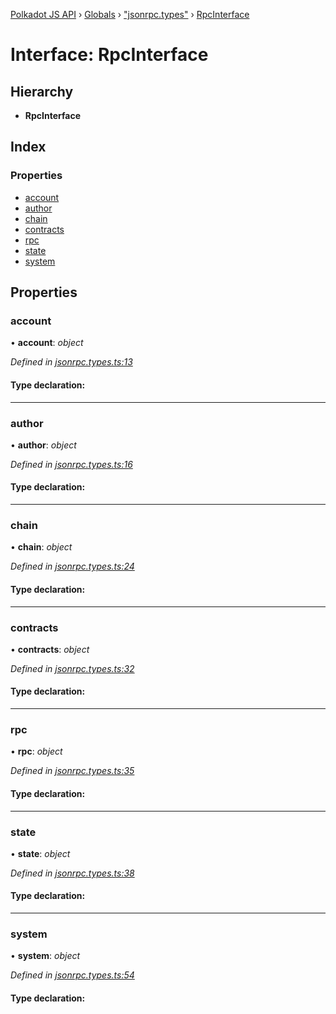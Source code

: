 [Polkadot JS API](../README.md) › [Globals](../globals.md) › ["jsonrpc.types"](../modules/_jsonrpc_types_.md) › [RpcInterface](_jsonrpc_types_.rpcinterface.md)

# Interface: RpcInterface

## Hierarchy

* **RpcInterface**

## Index

### Properties

* [account](_jsonrpc_types_.rpcinterface.md#account)
* [author](_jsonrpc_types_.rpcinterface.md#author)
* [chain](_jsonrpc_types_.rpcinterface.md#chain)
* [contracts](_jsonrpc_types_.rpcinterface.md#contracts)
* [rpc](_jsonrpc_types_.rpcinterface.md#rpc)
* [state](_jsonrpc_types_.rpcinterface.md#state)
* [system](_jsonrpc_types_.rpcinterface.md#system)

## Properties

###  account

• **account**: *object*

*Defined in [jsonrpc.types.ts:13](https://github.com/polkadot-js/api/blob/5b5d0a3fb8/packages/rpc-core/src/jsonrpc.types.ts#L13)*

#### Type declaration:

___

###  author

• **author**: *object*

*Defined in [jsonrpc.types.ts:16](https://github.com/polkadot-js/api/blob/5b5d0a3fb8/packages/rpc-core/src/jsonrpc.types.ts#L16)*

#### Type declaration:

___

###  chain

• **chain**: *object*

*Defined in [jsonrpc.types.ts:24](https://github.com/polkadot-js/api/blob/5b5d0a3fb8/packages/rpc-core/src/jsonrpc.types.ts#L24)*

#### Type declaration:

___

###  contracts

• **contracts**: *object*

*Defined in [jsonrpc.types.ts:32](https://github.com/polkadot-js/api/blob/5b5d0a3fb8/packages/rpc-core/src/jsonrpc.types.ts#L32)*

#### Type declaration:

___

###  rpc

• **rpc**: *object*

*Defined in [jsonrpc.types.ts:35](https://github.com/polkadot-js/api/blob/5b5d0a3fb8/packages/rpc-core/src/jsonrpc.types.ts#L35)*

#### Type declaration:

___

###  state

• **state**: *object*

*Defined in [jsonrpc.types.ts:38](https://github.com/polkadot-js/api/blob/5b5d0a3fb8/packages/rpc-core/src/jsonrpc.types.ts#L38)*

#### Type declaration:

___

###  system

• **system**: *object*

*Defined in [jsonrpc.types.ts:54](https://github.com/polkadot-js/api/blob/5b5d0a3fb8/packages/rpc-core/src/jsonrpc.types.ts#L54)*

#### Type declaration:
